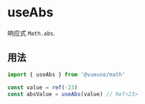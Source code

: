# useAbs
 
响应式 `Math.abs`.

## 用法

```ts
import { useAbs } from '@vueuse/math'

const value = ref(-23)
const absValue = useAbs(value) // Ref<23>
```
